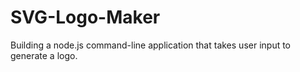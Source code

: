 # SVG-Logo-Maker
Building a node.js command-line application that takes user input to generate a logo.

